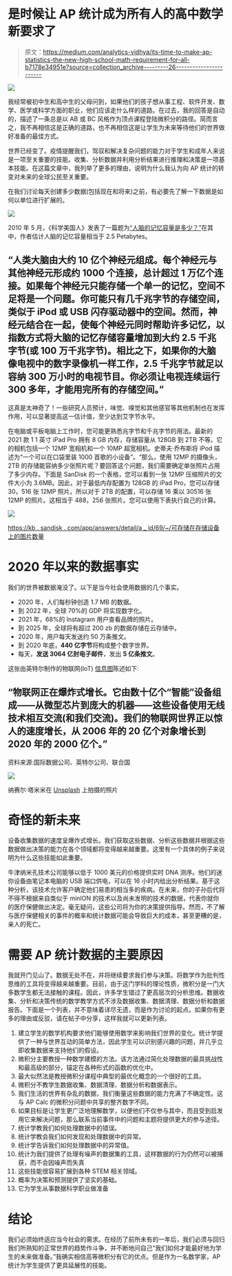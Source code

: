 # 是时候让 AP 统计成为所有人的高中数学新要求了

> 原文：<https://medium.com/analytics-vidhya/its-time-to-make-ap-statistics-the-new-high-school-math-requirement-for-all-b7178e34951e?source=collection_archive---------26----------------------->

![](img/9d18bf206ad5e799a9f7c566828bfcde.png)

我经常被初中生和高中生的父母问到，如果他们的孩子想从事工程、软件开发、数学、医学或科学方面的职业，他们应该走什么样的道路。在过去，我的回答是自动的，描述了一条总是以 AB 或 BC 风格作为顶点课程登陆微积分的路径。简而言之，我不再相信这是正确的道路，也不再相信这是让学生为未来等待他们的世界做好准备的最佳方式。

世界已经变了。疫情提醒我们，驾驭和解决复杂问题的能力对于学生和成年人来说是一项至关重要的技能。收集、分析数据并利用分析结果进行推理和决策是一项基本技能。在这篇文章中，我列举了更多的理由，说明为什么我认为向 AP 统计的转变对未来的全球公民至关重要。

在我们讨论每天创建多少数据(包括现在和将来)之前，有必要先了解一下数据是如何以单位进行扩展的。

![](img/f8a07efaf9116dc37df184df8f6b2377.png)

2010 年 5 月，《科学美国人》发表了一篇题为[“人脑的记忆容量是多少？”](https://www.scientificamerican.com/article/what-is-the-memory-capacity/)在其中，作者估计人脑的记忆容量相当于 2.5 Petabytes。

## “人类大脑由大约 10 亿个神经元组成。每个神经元与其他神经元形成约 1000 个连接，总计超过 1 万亿个连接。如果每个神经元只能存储一个单一的记忆，空间不足将是一个问题。你可能只有几千兆字节的存储空间，类似于 iPod 或 USB 闪存驱动器中的空间。然而，神经元结合在一起，使每个神经元同时帮助许多记忆，以指数方式将大脑的记忆存储容量增加到大约 2.5 千兆字节(或 100 万千兆字节)。相比之下，如果你的大脑像电视中的数字录像机一样工作，2.5 千兆字节就足以容纳 300 万小时的电视节目。你必须让电视连续运行 300 多年，才能用完所有的存储空间。”

这真是太神奇了！一些研究人员预计，味觉、嗅觉和其他感官等其他机制也在发挥作用，可以显著提高这一估计值，至少达到艾字节水平。

在电脑或平板电脑上工作时，您可能更熟悉兆字节和千兆字节的用法。最新的 2021 款 1 1 英寸 iPad Pro 拥有 8 GB 内存，存储容量从 128GB 到 2TB 不等。它的相机包括一个 12MP 宽相机和一个 10MP 超宽相机。史蒂夫·乔布斯将 iPod 描述为“一个可以在口袋里装 1000 首歌的小设备”。“那么，使用 12MP 的摄像头，2TB 的存储能容纳多少张照片呢？要回答这个问题，我们需要确定单张照片占用了多少内存。下面是 SanDisk 的一个表格，您可以看到一张 12MP 压缩照片的文件大小为 3.6MB。因此，对于最低内存配置为 128GB 的 iPad Pro，您可以存储 30，516 张 12MP 照片。所以对于 2TB 的配置，可以存储 16 乘以 30516 张 12MP 的照片。这相当于 488，256 张照片。您可以使用下表执行自己的计算。

![](img/b85d4a4ab1e51ce6278052fbbb6ecc00.png)

[https://kb . sandisk . com/app/answers/detail/a _ id/69/~/可存储在存储设备上的图片数量](https://kb.sandisk.com/app/answers/detail/a_id/69/~/number-of-pictures-that-can-be-stored-on-a-memory-device)

# 2020 年以来的数据事实

我们的世界被数据淹没了。以下是当今社会使用数据的几个事实。

*   2020 年，人们每秒钟创造 1.7 MB 的数据。
*   到 2022 年，全球 70%的 GDP 将实现数字化。
*   2021 年，68%的 Instagram 用户查看品牌的照片。
*   到 2025 年，全球将有超过 200 zb 的数据存储在云存储中。
*   2020 年，用户每天发送约 50 万条推文。
*   到 2020 年底，**440 亿字节**将构成整个数字世界。
*   每天，**发送 3064 亿封电子邮件**，发出 **5 亿条推文**。

这张由英特尔制作的物联网(IoT) [信息图](https://ise-erp.com/iot-infographic/)陈述如下:

## “物联网正在爆炸式增长。它由数十亿个“智能”设备组成——从微型芯片到庞大的机器——这些设备使用无线技术相互交流(和我们交流)。我们的物联网世界正以惊人的速度增长，从 2006 年的 20 亿个对象增长到 2020 年的 2000 亿个。”

资料来源:国际数据公司、英特尔公司、联合国

![](img/da4f7f3c0d3bf5bb97abaa734a3ebc0c.png)

纳赛尔·塔米米在 [Unsplash](https://unsplash.com/s/photos/statistics?utm_source=unsplash&utm_medium=referral&utm_content=creditCopyText) 上拍摄的照片

# 奇怪的新未来

设备收集数据的速度呈爆炸式增长。我们获取这些数据、分析这些数据并根据这些数据做出决策的能力在各个领域都将变得越来越重要。这里有一个具体的例子来说明为什么这些技能如此重要。

牛津纳米孔技术公司能够以低于 1000 美元的价格提供实时 DNA 测序。他们的迷你设备由笔记本电脑的 USB 端口供电，可以在 16 小时内给出分析结果。基于这种分析，该技术允许客户确定他们易患的相当多的疾病。在未来，你的子孙后代将不得不根据来自类似于 minION 的技术以及尚未发明的技术的数据，代表你就你的医疗保健做出决定。毫无疑问，这些公司将为你的决策提供指导。然而，不了解与医疗保健相关的事件的概率和统计数据可能会导致巨大的成本，甚至更糟的是，亲人的死亡。

# 需要 AP 统计数据的主要原因

我就开门见山了。数据无处不在，并将继续要求我们参与决策。将数学作为批判性思维的工具将变得越来越重要。目前，由于这门学科的理论性质，微积分是一门大多数学生都无法接触的课程。因此，许多学生错过了更高层次的分析思维。数据收集、分析和决策传统的数学教学方式不涉及数据收集、数据清理、数据分析和数据报告。下面是一个列表，并不意味着详尽无遗，而是作为讨论的起点。如果你有更多的理由或反驳，请在帖子中分享，这样我就可以更新列表。

1.  建立学生的数学机构要求他们能够使用数学来影响我们世界的变化。统计学提供了一种与世界互动的简单方法，因此学生可以识别感兴趣的问题，并几乎立即收集数据来支持他们的假设。
2.  微积分主要教授一种数学建模的方法。该方法通过简化处理数据的最具挑战性和最高级的部分，锚定在各种形式的函数的优化中。
3.  最大似然法是教授微积分课程中典型的最优化概念的一个很好的工具。
4.  微积分不教学生数据收集、数据清理、数据分析和数据表示。
5.  我们生活的世界有杂乱的数据，我们衡量这些数据的能力充满了不确定性。这与 AP Calc 的微积分问题中共享的整齐数字不同。
6.  如果目标是让学生更广泛地理解数学，以便他们不仅参与其中，而且受到启发用它来解决问题，那么联系当前事件中的问题和主题将提供更大的参与途径。
7.  统计学教我们如何处理数据中的错误。
8.  统计学教会我们如何发现和处理数据中的异常。
9.  统计学告诉我们如何处理数据中的异常值。
10.  统计为我们提供了处理有噪声的数据集的工具，这样数据的行为仍然可以被捕获，而不会因噪声而失真
11.  这些技能很容易扩展到各种 STEM 相关领域。
12.  概率为决策和预测提供了坚实的基础。
13.  它为学生从事数据科学职业做准备

# 结论

我们必须始终适应当今社会的需求。在经历了前所未有的一年后，我们必须与回归我们所熟知的正常世界的趋势作斗争，并不断地问自己“我们如何才能最好地为学生的未来做准备。”我确实相信高等微积分有它的优点。但是作为一名数学家，AP 统计为学生提供了更具延展性的技能。